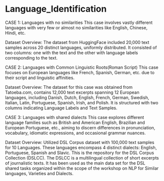 # Language_Identification

CASE 1: Languages with no similarities
This case involves vastly different languages with very few or almost no similarities like English, Chinese, Hindi, etc.

Dataset Overview: The dataset from HuggingFace included 20,000 text samples across 20 distinct languages, uniformly distributed. It consisted of two columns: one with the text and the other with language labels corresponding to the text.

CASE 2: Languages with Common Linguistic Roots(Roman Script)
This case focuses on European languages like French, Spanish, German, etc. due to their script and linguistic affinities.

Dataset Overview: The dataset for this case was obtained from Tatoeba.com, contains 12,000 text excerpts spanning 12 European languages, including Danish, Dutch, English, French, German, Swedish, Italian, Latin, Portuguese, Spanish, Irish, and Polish. It is structured with two columns indicating Language Labels and Text Samples.

CASE 3: Languages with shared dialects
This case explores different language families such as British and American English, Brazilian and European Portuguese, etc., aiming to discern differences in pronunciation, vocabulary, idiomatic expressions, and occasional grammar nuances.

Dataset Overview: Utilized DSL Corpus dataset with 100,000 text samples for 10 Languages. These languages encompass 4 distinct dialects: English, Portuguese, Spanish and Slavic. This is the repository for the DSL Corpus Collection (DSLCC). The DSLCC is a multilingual collection of short excerpts of journalistic texts. It has been used as the main data set for the DSL shared tasks organized within the scope of the workshop on NLP for Similar languages, Varieties and Dialects.
